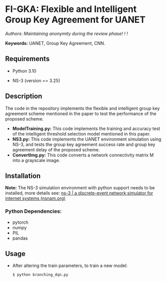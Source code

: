 # FI-GKA: Flexible and Intelligent Group Key Agreement for UANET

*Authors: Maintaining anonymity during the review phase! ! !*

**Keywords:** UANET, Group Key Agreement, CNN.

## Requirements

- Python 3.10

* NS-3 (version == 3.25)

## Description

The code in the repository implements the flexible and intelligent group key agreement scheme mentioned in the paper to test the performance of the proposed scheme. 

- **ModelTraining.py:** This code implements the training and accuracy test of the intelligent threshold selection model mentioned in this paper.
- **NS3.py:** This code implements the UANET environment simulation using NS-3, and tests the group key agreement success rate and group key agreement delay of the proposed scheme.
- **ConvertImg.py:** This code converts a network connectivity matrix M into a grayscale image.

## Installation

**Note:** The NS-3 simulation environment with python support needs to be installed, more details see: [ns-3 | a discrete-event network simulator for internet systems (nsnam.org)](https://www.nsnam.org)

### Python Dependencies:

- pytorch
- numpy
- PIL
- pandas

## Usage

- After altering the train parameters, to train a new model:
  ```bash
  $ python branching_dqn.py
  ```

